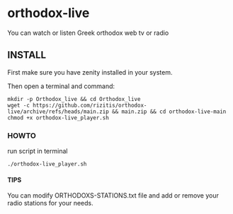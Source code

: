 # orthodox-live
You can watch or listen Greek orthodox web tv or radio

## INSTALL
First make sure you have zenity installed in your system.

Then open a terminal and command:
```
mkdir -p Orthodox_live && cd Orthodox_live
wget -c https://github.com/rizitis/orthodox-live/archive/refs/heads/main.zip && main.zip && cd orthodox-live-main
chmod +x orthodox-live_player.sh
```
### HOWTO
run script in terminal
```
./orthodox-live_player.sh
```
#### TIPS
You can modify ORTHODOXS-STATIONS.txt file and add or remove your radio stations for your needs.
